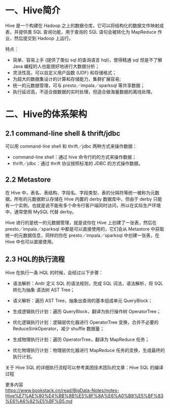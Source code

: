 


一、Hive简介
==========
Hive 是一个构建在 Hadoop 之上的数据仓库，它可以将结构化的数据文件映射成表，并提供类 SQL 查询功能，用于查询的 SQL 语句会被转化为 MapReduce 作业，然后提交到 Hadoop 上运行。

特点：

- 简单、容易上手 (提供了类似 sql 的查询语言 hql)，使得精通 sql 但是不了解 Java 编程的人也能很好地进行大数据分析；
- 灵活性高，可以自定义用户函数 (UDF) 和存储格式；
- 为超大的数据集设计的计算和存储能力，集群扩展容易;
- 统一的元数据管理，可与 presto／impala／sparksql 等共享数据；
- 执行延迟高，不适合做数据的实时处理，但适合做海量数据的离线处理。


二、Hive的体系架构
==========

2.1 command-line shell & thrift/jdbc
----------
可以用 command-line shell 和 thrift／jdbc 两种方式来操作数据：

- command-line shell：通过 hive 命令行的的方式来操作数据；
- thrift／jdbc：通过 thrift 协议按照标准的 JDBC 的方式操作数据。


2.2 Metastore
----------
在 Hive 中，表名、表结构、字段名、字段类型、表的分隔符等统一被称为元数据。所有的元数据默认存储在 Hive 内置的 derby 数据库中，但由于 derby 只能有一个实例，也就是说不能有多个命令行客户端同时访问，所以在实际生产环境中，通常使用 MySQL 代替 derby。

Hive 进行的是统一的元数据管理，就是说你在 Hive 上创建了一张表，然后在 presto／impala／sparksql 中都是可以直接使用的，它们会从 Metastore 中获取统一的元数据信息，同样的你在 presto／impala／sparksql 中创建一张表，在 Hive 中也可以直接使用。


2.3 HQL的执行流程
----------
Hive 在执行一条 HQL 的时候，会经过以下步骤：

- 语法解析：Antlr 定义 SQL 的语法规则，完成 SQL 词法，语法解析，将 SQL 转化为抽象 语法树 AST Tree；

- 语义解析：遍历 AST Tree，抽象出查询的基本组成单元 QueryBlock；

- 生成逻辑执行计划：遍历 QueryBlock，翻译为执行操作树 OperatorTree；

- 优化逻辑执行计划：逻辑层优化器进行 OperatorTree 变换，合并不必要的 ReduceSinkOperator，减少 shuffle 数据量；

- 生成物理执行计划：遍历 OperatorTree，翻译为 MapReduce 任务；

- 优化物理执行计划：物理层优化器进行 MapReduce 任务的变换，生成最终的执行计划。

关于 Hive SQL 的详细执行流程可以参考美团技术团队的文章：Hive SQL 的编译过程




更多内容  
https://www.bookstack.cn/read/BigData-Notes/notes-Hive%E7%AE%80%E4%BB%8B%E5%8F%8A%E6%A0%B8%E5%BF%83%E6%A6%82%E5%BF%B5.md





